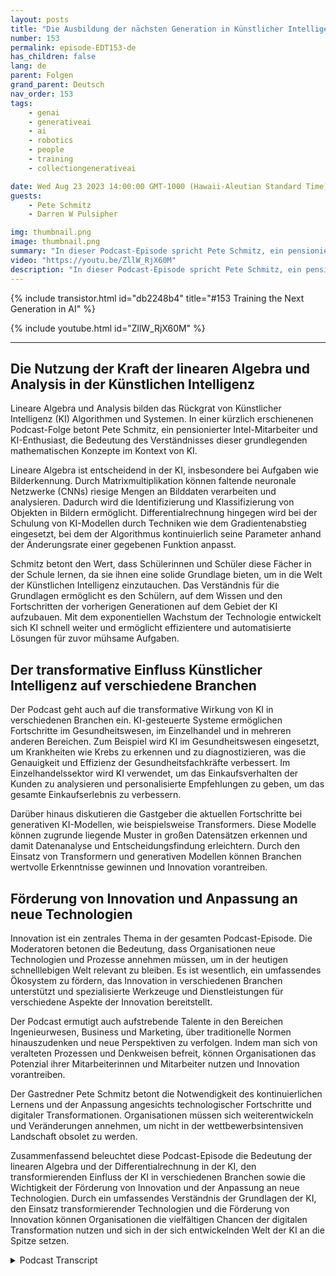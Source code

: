 ```yaml
---
layout: posts
title: "Die Ausbildung der nächsten Generation in Künstlicher Intelligenz"
number: 153
permalink: episode-EDT153-de
has_children: false
lang: de
parent: Folgen
grand_parent: Deutsch
nav_order: 153
tags:
    - genai
    - generativeai
    - ai
    - robotics
    - people
    - training
    - collectiongenerativeai

date: Wed Aug 23 2023 14:00:00 GMT-1000 (Hawaii-Aleutian Standard Time)
guests:
    - Pete Schmitz
    - Darren W Pulsipher

img: thumbnail.png
image: thumbnail.png
summary: "In dieser Podcast-Episode spricht Pete Schmitz, ein pensionierter Account Executive von Intel, über seine Arbeit mit Schülern, bei der er ihnen künstliche Intelligenz (KI) beibringt und wie sie diese in ihren Robotikwettbewerben einsetzen können. Er erklärt, dass diese Wettbewerbe die Nutzung von Autonomie erfordern und KI eine entscheidende Komponente dafür ist. Pete teilt ein Beispiel dafür, wie KI-gestützte Bilderkennung im unbemannten Oberflächenfahrzeug D Hunter der Defense Advanced Research Projects Agency (DARPA) eingesetzt wird."
video: "https://youtu.be/ZllW_RjX60M"
description: "In dieser Podcast-Episode spricht Pete Schmitz, ein pensionierter Account Executive von Intel, über seine Arbeit mit Schülern, bei der er ihnen künstliche Intelligenz (KI) beibringt und wie sie diese in ihren Robotikwettbewerben einsetzen können. Er erklärt, dass diese Wettbewerbe die Nutzung von Autonomie erfordern und KI eine entscheidende Komponente dafür ist. Pete teilt ein Beispiel dafür, wie KI-gestützte Bilderkennung im unbemannten Oberflächenfahrzeug D Hunter der Defense Advanced Research Projects Agency (DARPA) eingesetzt wird."
---
```


<div>
{% include transistor.html id="db2248b4" title="#153 Training the Next Generation in AI" %}

{% include youtube.html id="ZllW_RjX60M" %}
</div>

---

## Die Nutzung der Kraft der linearen Algebra und Analysis in der Künstlichen Intelligenz

Lineare Algebra und Analysis bilden das Rückgrat von Künstlicher Intelligenz (KI) Algorithmen und Systemen. In einer kürzlich erschienenen Podcast-Folge betont Pete Schmitz, ein pensionierter Intel-Mitarbeiter und KI-Enthusiast, die Bedeutung des Verständnisses dieser grundlegenden mathematischen Konzepte im Kontext von KI.

Lineare Algebra ist entscheidend in der KI, insbesondere bei Aufgaben wie Bilderkennung. Durch Matrixmultiplikation können faltende neuronale Netzwerke (CNNs) riesige Mengen an Bilddaten verarbeiten und analysieren. Dadurch wird die Identifizierung und Klassifizierung von Objekten in Bildern ermöglicht. Differentialrechnung hingegen wird bei der Schulung von KI-Modellen durch Techniken wie dem Gradientenabstieg eingesetzt, bei dem der Algorithmus kontinuierlich seine Parameter anhand der Änderungsrate einer gegebenen Funktion anpasst.

Schmitz betont den Wert, dass Schülerinnen und Schüler diese Fächer in der Schule lernen, da sie ihnen eine solide Grundlage bieten, um in die Welt der Künstlichen Intelligenz einzutauchen. Das Verständnis für die Grundlagen ermöglicht es den Schülern, auf dem Wissen und den Fortschritten der vorherigen Generationen auf dem Gebiet der KI aufzubauen. Mit dem exponentiellen Wachstum der Technologie entwickelt sich KI schnell weiter und ermöglicht effizientere und automatisierte Lösungen für zuvor mühsame Aufgaben.

## Der transformative Einfluss Künstlicher Intelligenz auf verschiedene Branchen

Der Podcast geht auch auf die transformative Wirkung von KI in verschiedenen Branchen ein. KI-gesteuerte Systeme ermöglichen Fortschritte im Gesundheitswesen, im Einzelhandel und in mehreren anderen Bereichen. Zum Beispiel wird KI im Gesundheitswesen eingesetzt, um Krankheiten wie Krebs zu erkennen und zu diagnostizieren, was die Genauigkeit und Effizienz der Gesundheitsfachkräfte verbessert. Im Einzelhandelssektor wird KI verwendet, um das Einkaufsverhalten der Kunden zu analysieren und personalisierte Empfehlungen zu geben, um das gesamte Einkaufserlebnis zu verbessern.

Darüber hinaus diskutieren die Gastgeber die aktuellen Fortschritte bei generativen KI-Modellen, wie beispielsweise Transformers. Diese Modelle können zugrunde liegende Muster in großen Datensätzen erkennen und damit Datenanalyse und Entscheidungsfindung erleichtern. Durch den Einsatz von Transformern und generativen Modellen können Branchen wertvolle Erkenntnisse gewinnen und Innovation vorantreiben.

## Förderung von Innovation und Anpassung an neue Technologien

Innovation ist ein zentrales Thema in der gesamten Podcast-Episode. Die Moderatoren betonen die Bedeutung, dass Organisationen neue Technologien und Prozesse annehmen müssen, um in der heutigen schnelllebigen Welt relevant zu bleiben. Es ist wesentlich, ein umfassendes Ökosystem zu fördern, das Innovation in verschiedenen Branchen unterstützt und spezialisierte Werkzeuge und Dienstleistungen für verschiedene Aspekte der Innovation bereitstellt.

Der Podcast ermutigt auch aufstrebende Talente in den Bereichen Ingenieurwesen, Business und Marketing, über traditionelle Normen hinauszudenken und neue Perspektiven zu verfolgen. Indem man sich von veralteten Prozessen und Denkweisen befreit, können Organisationen das Potenzial ihrer Mitarbeiterinnen und Mitarbeiter nutzen und Innovation vorantreiben.

Der Gastredner Pete Schmitz betont die Notwendigkeit des kontinuierlichen Lernens und der Anpassung angesichts technologischer Fortschritte und digitaler Transformationen. Organisationen müssen sich weiterentwickeln und Veränderungen annehmen, um nicht in der wettbewerbsintensiven Landschaft obsolet zu werden.

Zusammenfassend beleuchtet diese Podcast-Episode die Bedeutung der linearen Algebra und der Differentialrechnung in der KI, den transformierenden Einfluss der KI in verschiedenen Branchen sowie die Wichtigkeit der Förderung von Innovation und der Anpassung an neue Technologien. Durch ein umfassendes Verständnis der Grundlagen der KI, den Einsatz transformierender Technologien und die Förderung von Innovation können Organisationen die vielfältigen Chancen der digitalen Transformation nutzen und sich in der sich entwickelnden Welt der KI an die Spitze setzen.



<details>
<summary> Podcast Transcript </summary>

<p></p>

</details>
